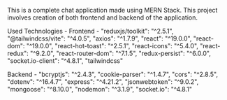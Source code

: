 This is a complete chat application made using MERN Stack. This project involves creation of both frontend and backend of the application.

Used Technologies - 
Frontend -
    "reduxjs/toolkit": "^2.5.1",
    "@tailwindcss/vite": "^4.0.5",
    "axios": "^1.7.9",
    "react": "^19.0.0",
    "react-dom": "^19.0.0",
    "react-hot-toast": "^2.5.1",
    "react-icons": "^5.4.0",
    "react-redux": "^9.2.0",
    "react-router-dom": "^7.1.5",
    "redux-persist": "^6.0.0",
    "socket.io-client": "^4.8.1",
    "tailwindcss"

Backend -
    "bcryptjs": "^2.4.3",
    "cookie-parser": "^1.4.7",
    "cors": "^2.8.5",
    "dotenv": "^16.4.7",
    "express": "^4.21.2",
    "jsonwebtoken": "^9.0.2",
    "mongoose": "^8.10.0",
    "nodemon": "^3.1.9",
    "socket.io": "^4.8.1"
